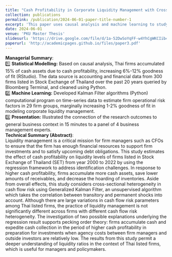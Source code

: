```yaml
---
title: "Cash Profitability in Corporate Liquidity Management with Cross-sectional Heterogeneity"
collection: publications
permalink: /publication/2024-06-01-paper-title-number-1
excerpt: 'This paper uses causal analysis and machine learning to study business practices in liquid asset management.'
date: 2024-06-01
venue: 'PKU Master Thesis'
slidesurl: 'https://drive.google.com/file/d/1a-52DwSoYqFF-w4YhCgWKCIib4mO68yI/view?usp=sharing'
paperurl: 'http://academicpages.github.io/files/paper3.pdf'
---
```


**Managerial Summary**:  
1️⃣ **Statistical Modelling:** Based on causal analysis, Thai firms accumulated 15% of cash assets due to cash profitability, increasing 6%-12% goodness of fit (RStudio). The data source is accounting and financial data from 300 firms listed in Stock Exchange of Thailand over the past 20 years queried by Bloomberg Terminal, and cleaned using Python.  
2️⃣ **Machine Learning:** Developed Kalman Filter algorithms (Python) computational program on time-series data to estimate firm operational risk factors in 29 firm groups, marginally increasing 1-2% goodness of fit in modeling corporate liquidity management.  
3️⃣ **Presentation:** Illustrated the connection of the research outcomes to general business context in 15 minutes to a panel of 4 business management experts.  
**Technical Summary (Abstract)**:  
Liquidity management is a critical mission for firm managers such as CFOs to ensure that the firm has enough financial resources to support firm investments and to satisfy upcoming debt obligations. This study estimates the effect of cash profitability on liquidity levels of firms listed in Stock Exchange of Thailand (SET) from year 2000 to 2022 by using the regression framework to address identification challenges. In response to higher cash profitability, firms accumulate more cash assets, save lower amounts of receivables, and decrease the hoarding of inventories. Aside from overall effects, this study considers cross-sectional heterogeneity in cash flow risk using Generalized Kalman Filter, an unsupervised algorithm which takes the correlation between transitory and permanent shocks into account. Although there are large variations in cash flow risk parameters among Thai listed firms, the practice of liquidity management is not significantly different across firms with different cash flow risk heterogeneity. The investigation of two possible explanations underlying the regression result supports pecking order theory: firms accumulate cash and expedite cash collection in the period of higher cash profitability in preparation for investments when agency costs between firm managers and outside investors are relatively low. The results from this study permit a deeper understanding of liquidity ratios in the context of Thai listed firms, which is useful for managers and policymakers. 
